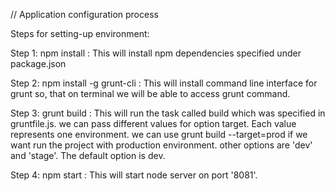  // Application configuration process

Steps for setting-up environment:

 Step 1: npm install :
    This will install npm dependencies specified under package.json

 Step 2: npm install -g grunt-cli :
    This will install command line interface for grunt so, that on terminal we will be able to access grunt command.

 Step 3: grunt build :
    This will run the task called build which was specified in gruntfile.js. we can pass different values for option target. Each value represents one environment.
    we can use grunt build --target=prod if we want run the project with production environment. other options are 'dev' and 'stage'. The default option is dev.

 Step 4: npm start :
    This will start node server on port '8081'.
